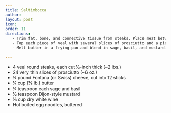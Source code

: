 ```yaml
---
title: Saltimbocca
author:
layout: post
icon:
order: 11
directions: |
   - Trim fat, bone, and connective tissue from steaks. Place meat between sheets of waxed paper and pound with a flat mallet until ¼ inch think. Divide meat into 12 pieces of fairly equal size (join scraps together if needed).
   - Top each piece of veal with several slices of prosciutto and a piece of cheese. Roll meat to enclose filling completely. Turning in the sides. Secure with small skewers.
   - Melt butter in a frying pan and blend in sage, basil, and mustard. Add meat rolls and brown quickly, turning frequently; takes 4-5 minutes. Add wine to point. Boil rapidly scraping free meat particles. Pour over veal; serve with noodles

---
```


<ul>
	<li>4 veal round steaks, each cut ½-inch thick (~2 lbs.)</li>
	<li>24 very thin slices of prosciutto (~6 oz.)</li>
	<li>¼ pound Fontana (or Swiss) cheese, cut into 12 sticks</li>
	<li>¼ cup (⅛ lb.) butter</li>
	<li>¼ teaspoon each sage and basil</li>
	<li>½ teaspoon Dijon-style mustard</li>
	<li>⅓ cup dry white wine</li>
	<li>Hot boiled egg noodles, buttered</li>
</ul>